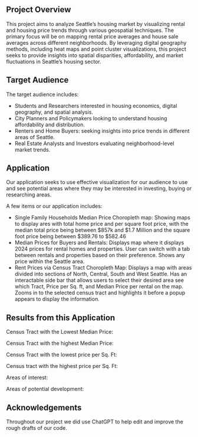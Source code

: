 ## Project Overview

This project aims to analyze Seattle’s housing market by visualizing rental and housing price trends through various geospatial techniques. The primary focus will be on mapping rental price averages and house sale averages across different neighborhoods. By leveraging digital geography methods, including heat maps and point cluster visualizations, this project seeks to provide insights into spatial disparities, affordability, and market fluctuations in Seattle’s housing sector.
## Target Audience

The target audience includes:
- Students and Researchers interested in housing economics, digital geography, and spatial analysis.
- City Planners and Policymakers looking to understand housing affordability and distribution.
- Renters and Home Buyers: seeking insights into price trends in different areas of Seattle.
- Real Estate Analysts and Investors evaluating neighborhood-level market trends.

## Application

Our application seeks to use effective visualization for our audience to use and see potential areas where they may be interested in investing, buying or researching areas.

A few items or our application includes:
 - Single Family Households Median Price Choropleth map: Showing maps to display ares with total home price and per square foot price, with the median total price being between $857k and $1.7 Million and the square foot price being between $389.76 to $582.46
 - Median Prices for Buyers and Rentals: Displays map where it displays 2024 prices for rental homes and properties. User can switch with a tab between rentals and properties based on their preference. Shows any price within the Seattle area.
 - Rent Prices via Census Tract Choropleth Map: Displays a map with areas divided into sections of North, Central, South and West Seattle. Has an interactable side bar that allows users to select their desired area see which Tract, Price per Sq. ft, and Median Price per rental on the map. Zooms in to the selected census tract and highlights it before a popup appears to display the information.

## Results from this Application

Census Tract with the Lowest Median Price:

Census Tract with the highest Median Price:

Census Tract with the lowest price per Sq. Ft:

Census tract with the highest price per Sq. Ft:


Areas of interest:

Areas of potential development:


## Acknowledgements

Throughout our project we did use ChatGPT to help edit and improve the rough drafts of our code. 
